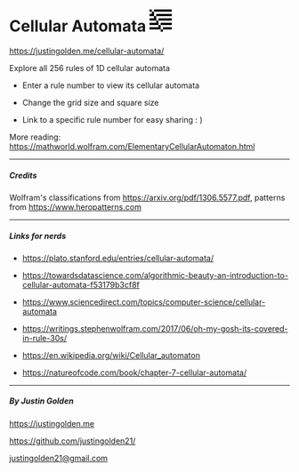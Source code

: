 # Cellular Automata <img src="img/rule39.png" width="40px">

https://justingolden.me/cellular-automata/

Explore all 256 rules of 1D cellular automata

- Enter a rule number to view its cellular automata

- Change the grid size and square size

- Link to a specific rule number for easy sharing : )

More reading: https://mathworld.wolfram.com/ElementaryCellularAutomaton.html

<hr>

##### Credits

Wolfram's classifications from https://arxiv.org/pdf/1306.5577.pdf, patterns from https://www.heropatterns.com

<hr>

##### Links for nerds

- https://plato.stanford.edu/entries/cellular-automata/

- https://towardsdatascience.com/algorithmic-beauty-an-introduction-to-cellular-automata-f53179b3cf8f

- https://www.sciencedirect.com/topics/computer-science/cellular-automata

- https://writings.stephenwolfram.com/2017/06/oh-my-gosh-its-covered-in-rule-30s/

- https://en.wikipedia.org/wiki/Cellular_automaton

- https://natureofcode.com/book/chapter-7-cellular-automata/

<hr>

##### By Justin Golden

https://justingolden.me

https://github.com/justingolden21/

justingolden21@gmail.com

